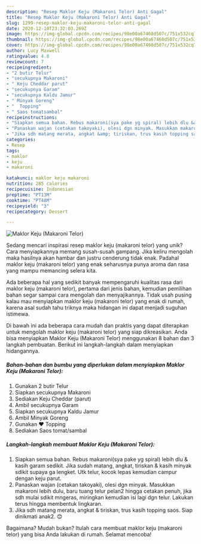 ```yaml
---
description: "Resep Maklor Keju (Makaroni Telor) Anti Gagal"
title: "Resep Maklor Keju (Makaroni Telor) Anti Gagal"
slug: 1299-resep-maklor-keju-makaroni-telor-anti-gagal
date: 2020-12-10T23:32:03.269Z
image: https://img-global.cpcdn.com/recipes/98e00a67460d507c/751x532cq70/maklor-keju-makaroni-telor-foto-resep-utama.jpg
thumbnail: https://img-global.cpcdn.com/recipes/98e00a67460d507c/751x532cq70/maklor-keju-makaroni-telor-foto-resep-utama.jpg
cover: https://img-global.cpcdn.com/recipes/98e00a67460d507c/751x532cq70/maklor-keju-makaroni-telor-foto-resep-utama.jpg
author: Lucy Maxwell
ratingvalue: 4.8
reviewcount: 7
recipeingredient:
- "2 butir Telur"
- "secukupnya Makaroni"
- " Keju Cheddar parut"
- "secukupnya Garam"
- "secukupnya Kaldu Jamur"
- " Minyak Goreng"
- "  Topping"
- " Saos tomatsambal"
recipeinstructions:
- "Siapkan semua bahan. Rebus makaroni(sya pake yg spiral) lebih dlu &amp; kasih garam sedikit. Jika sudah matang, angkat, tiriskan &amp; kasih minyak sdikit supaya ga lengket. Utk telur, kocok lepas kemudian campur dengan keju parut."
- "Panaskan wajan (cetakan takoyaki), olesi dgn minyak. Masukkan makaroni lebih dulu, baru tuang telur pelan2 hingga cetakan penuh, jika sdh mulai sdikit mngeras, miringkan kemudian isi lagi dgn telur. Lakukan terus hingga membentuk lingkaran."
- "Jika sdh matang merata, angkat &amp; tiriskan, trus kasih topping saos. Siap dinikmati anak2. 😊"
categories:
- Resep
tags:
- maklor
- keju
- makaroni

katakunci: maklor keju makaroni 
nutrition: 285 calories
recipecuisine: Indonesian
preptime: "PT13M"
cooktime: "PT48M"
recipeyield: "3"
recipecategory: Dessert

---
```



![Maklor Keju (Makaroni Telor)](https://img-global.cpcdn.com/recipes/98e00a67460d507c/751x532cq70/maklor-keju-makaroni-telor-foto-resep-utama.jpg)

Sedang mencari inspirasi resep maklor keju (makaroni telor) yang unik? Cara menyiapkannya memang susah-susah gampang. Jika keliru mengolah maka hasilnya akan hambar dan justru cenderung tidak enak. Padahal maklor keju (makaroni telor) yang enak seharusnya punya aroma dan rasa yang mampu memancing selera kita.



Ada beberapa hal yang sedikit banyak mempengaruhi kualitas rasa dari maklor keju (makaroni telor), pertama dari jenis bahan, kemudian pemilihan bahan segar sampai cara mengolah dan menyajikannya. Tidak usah pusing kalau mau menyiapkan maklor keju (makaroni telor) yang enak di rumah, karena asal sudah tahu triknya maka hidangan ini dapat menjadi suguhan istimewa.


Di bawah ini ada beberapa cara mudah dan praktis yang dapat diterapkan untuk mengolah maklor keju (makaroni telor) yang siap dikreasikan. Anda bisa menyiapkan Maklor Keju (Makaroni Telor) menggunakan 8 bahan dan 3 langkah pembuatan. Berikut ini langkah-langkah dalam menyiapkan hidangannya.

<!--inarticleads1-->

##### Bahan-bahan dan bumbu yang diperlukan dalam menyiapkan Maklor Keju (Makaroni Telor):

1. Gunakan 2 butir Telur
1. Siapkan secukupnya Makaroni
1. Sediakan  Keju Cheddar (parut)
1. Ambil secukupnya Garam
1. Siapkan secukupnya Kaldu Jamur
1. Ambil  Minyak Goreng
1. Gunakan  ❤ Topping
1. Sediakan  Saos tomat/sambal




<!--inarticleads2-->

##### Langkah-langkah membuat Maklor Keju (Makaroni Telor):

1. Siapkan semua bahan. Rebus makaroni(sya pake yg spiral) lebih dlu &amp; kasih garam sedikit. Jika sudah matang, angkat, tiriskan &amp; kasih minyak sdikit supaya ga lengket. Utk telur, kocok lepas kemudian campur dengan keju parut.
1. Panaskan wajan (cetakan takoyaki), olesi dgn minyak. Masukkan makaroni lebih dulu, baru tuang telur pelan2 hingga cetakan penuh, jika sdh mulai sdikit mngeras, miringkan kemudian isi lagi dgn telur. Lakukan terus hingga membentuk lingkaran.
1. Jika sdh matang merata, angkat &amp; tiriskan, trus kasih topping saos. Siap dinikmati anak2. 😊




Bagaimana? Mudah bukan? Itulah cara membuat maklor keju (makaroni telor) yang bisa Anda lakukan di rumah. Selamat mencoba!
